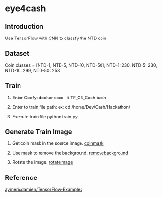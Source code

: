 # eye4cash

## Introduction

Use TensorFlow with CNN to classfy the NTD coin

## Dataset

Coin classes = [NTD-1, NTD-5, NTD-10, NTD-50], 
NTD-1: 230, 
NTD-5: 230, 
NTD-10: 299, 
NTD-50: 253

## Train

1. Enter Goofy: 
   docker exec -it TF_G3_Cash bash

2. Enter to train file path:
   ex: cd /home/Dev/Cash/Hackathon/
   
3. Execute train file
   python train.py
   
## Generate Train Image

1. Get coin mask in the source image. [coinmask](https://github.com/CashChangTC/eye4cash/tree/master/gen_train_data)

2. Use mask to remove the background. [removebackground](https://github.com/CashChangTC/eye4cash/tree/master/gen_train_data)

3. Rotate the image. [rotateimage](https://github.com/CashChangTC/eye4cash/tree/master/gen_train_data)
   
## Reference

[aymericdamien/TensorFlow-Examples](https://github.com/aymericdamien/TensorFlow-Examples/blob/master/examples/3_NeuralNetworks/convolutional_network.py)


